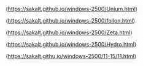 (https://sakalt.github.io/windows-2500/Unium.html)

(https://sakalt.github.io/windows-2500/follon.html)

(https://sakalt.github.io/windows-2500/Zeta.html)

(https://sakalt.github.io/windows-2500/Hydro.html)

(https://sakalt.githu.io/windows-2500/11-15/11.html)
